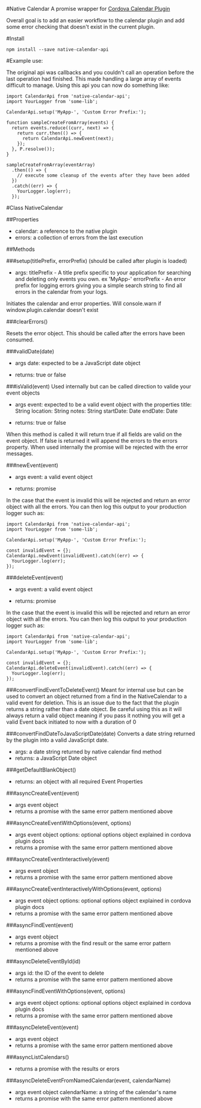 #Native Calendar
A promise wrapper for [Cordova Calendar Plugin](https://github.com/EddyVerbruggen/Calendar-PhoneGap-Plugin)

Overall goal is to add an easier workflow to the calendar plugin and add some
error checking that doesn't exist in the current plugin.

#Install
```
npm install --save native-calendar-api
```

#Example use:

The original api was callbacks and you couldn't call an operation before the last
operation had finished.  This made handling a large array of events difficult
to manage. Using this api you can now do something like:

```
import CalendarApi from 'native-calendar-api';
import YourLogger from 'some-lib';

CalendarApi.setup('MyApp-', 'Custom Error Prefix:');

function sampleCreateFromArray(events) {
  return events.reduce((curr, next) => {
    return curr.then(() => {
      return CalendarApi.newEvent(next);
    });
  }, P.resolve());
}

sampleCreateFromArray(eventArray)
  .then(() => {
    // execute some cleanup of the events after they have been added
  })
  .catch((err) => {
    YourLogger.log(err);
  });
```

#Class NativeCalendar

##Properties
 - calendar: a reference to the native plugin
 - errors: a collection of errors from the last execution

##Methods

###setup(titlePrefix, errorPrefix) (should be called after plugin is loaded)
 - args:
   titlePrefix - A title prefix specific to your application for searching and
   deleting only events you own. ex 'MyApp-'
   errorPrefix - An error prefix for logging errors giving you a simple search
   string to find all errors in the calendar from your logs.

Initiates the calendar and error properties.
Will console.warn if window.plugin.calendar doesn't exist

###clearErrors()

Resets the error object.  This should be called after the errors have been
consumed.

###validDate(date)
 - args
   date: expected to be a JavaScript date object

 - returns:
   true or false

###isValid(event)
Used internally but can be called direction to valide your event objects

 - args
   event: expected to be a valid event object with the properties
     title: String
     location: String
     notes: String
     startDate: Date
     endDate: Date

 - returns:
   true or false

When this method is called it will return true if all fields are valid on the
event object.  If false is returned it will append the errors to the errors
property.  When used internally the promise will be rejected with the error
messages.

###newEvent(event)
 - args
   event: a valid event object

 - returns:
   promise

In the case that the event is invalid this will be rejected and return an error
object with all the errors.  You can then log this output to your production
logger such as:

```
import CalendarApi from 'native-calendar-api';
import YourLogger from 'some-lib';

CalendarApi.setup('MyApp-', 'Custom Error Prefix:');

const invalidEvent = {};
CalendarApi.newEvent(invalidEvent).catch((err) => {
  YourLogger.log(err);
});
```

###deleteEvent(event)
 - args
   event: a valid event object

 - returns:
   promise

In the case that the event is invalid this will be rejected and return an error
object with all the errors.  You can then log this output to your production
logger such as:

```
import CalendarApi from 'native-calendar-api';
import YourLogger from 'some-lib';

CalendarApi.setup('MyApp-', 'Custom Error Prefix:');

const invalidEvent = {};
CalendarApi.deleteEvent(invalidEvent).catch((err) => {
  YourLogger.log(err);
});
```

###convertFindEventToDeleteEvent()
Meant for internal use but can be used to convert an object returned from a find
in the NativeCalendar to a valid event for deletion.  This is an issue due to
the fact that the plugin returns a string rather than a date object. Be careful
using this as it will always return a valid object meaning if you pass it
nothing you will get a valid Event back initiated to now with a duration of 0

###convertFindDateToJavaScriptDate(date)
Converts a date string returned by the plugin into a valid JavaScript date.
 - args:
   a date string returned by native calendar find method
 - returns:
   a JavaScript Date object

###getDefaultBlankObject()
 - returns:
   an object with all required Event Properties

###asyncCreateEvent(event)
 - args
   event object
 - returns
   a promise with the same error pattern mentioned above

###asyncCreateEventWithOptions(event, options)
 - args
   event object
   options: optional options object explained in cordova plugin docs
 - returns
   a promise with the same error pattern mentioned above

###asyncCreateEventInteractively(event)
 - args
   event object
 - returns
   a promise with the same error pattern mentioned above

###asyncCreateEventInteractivelyWithOptions(event, options)
 - args
   event object
   options: optional options object explained in cordova plugin docs
 - returns
   a promise with the same error pattern mentioned above

###asyncFindEvent(event)
 - args
   event object
 - returns
   a promise with the find result or the same error pattern mentioned above

###asyncDeleteEventById(id)
 - args
   id: the ID of the event to delete
 - returns
   a promise with the same error pattern mentioned above

###asyncFindEventWithOptions(event, options)
 - args
   event object
   options: optional options object explained in cordova plugin docs
 - returns
   a promise with the same error pattern mentioned above

###asyncDeleteEvent(event)
 - args
   event object
 - returns
   a promise with the same error pattern mentioned above

###asyncListCalendars()
 - returns
   a promise with the results or erors

###asyncDeleteEventFromNamedCalendar(event, calendarName)
 - args
   event object
   calendarName: a string of the calendar's name
 - returns
   a promise with the same error pattern mentioned above
